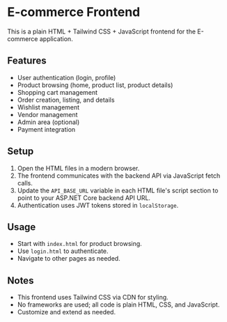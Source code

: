# E-commerce Frontend

This is a plain HTML + Tailwind CSS + JavaScript frontend for the E-commerce application.

## Features

- User authentication (login, profile)
- Product browsing (home, product list, product details)
- Shopping cart management
- Order creation, listing, and details
- Wishlist management
- Vendor management
- Admin area (optional)
- Payment integration

## Setup

1. Open the HTML files in a modern browser.
2. The frontend communicates with the backend API via JavaScript fetch calls.
3. Update the `API_BASE_URL` variable in each HTML file's script section to point to your ASP.NET Core backend API URL.
4. Authentication uses JWT tokens stored in `localStorage`.

## Usage

- Start with `index.html` for product browsing.
- Use `login.html` to authenticate.
- Navigate to other pages as needed.

## Notes

- This frontend uses Tailwind CSS via CDN for styling.
- No frameworks are used; all code is plain HTML, CSS, and JavaScript.
- Customize and extend as needed.
